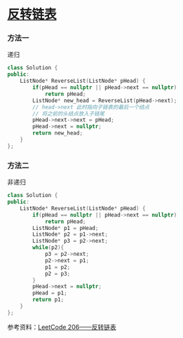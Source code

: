 # [反转链表](https://www.nowcoder.com/practice/75e878df47f24fdc9dc3e400ec6058ca?tpId=13&tqId=11168&tPage=1&rp=1&ru=%2Fta%2Fcoding-interviews&qru=%2Fta%2Fcoding-interviews%2Fquestion-ranking)

### 方法一

递归

```c++
class Solution {
public:
    ListNode* ReverseList(ListNode* pHead) {
        if(pHead == nullptr || pHead->next == nullptr)
            return pHead;
        ListNode* new_head = ReverseList(pHead->next);
        // head->next 此时指向子链表的最后一个结点
        // 将之前的头结点放入子链尾
        pHead->next->next = pHead;
        pHead->next = nullptr;
        return new_head;
    }
};
```



### 方法二

非递归

```C++
class Solution {
public:
    ListNode* ReverseList(ListNode* pHead) {
        if(pHead == nullptr || pHead->next == nullptr)
            return pHead;
        ListNode* p1 = pHead;
        ListNode* p2 = p1->next;
        ListNode* p3 = p2->next;
        while(p2){
            p3 = p2->next;
            p2->next = p1;
            p1 = p2;
            p2 = p3;
        }
        pHead->next = nullptr;
        pHead = p1;
        return p1;
    }
};
```



参考资料：[LeetCode 206——反转链表](https://www.jianshu.com/p/f7534f8d7bf2)

